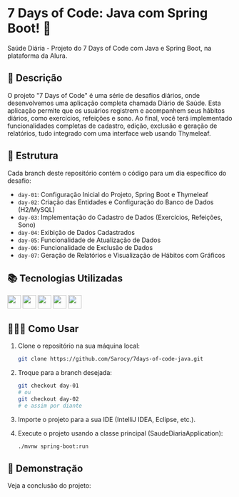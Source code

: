 # 7 Days of Code: Java com Spring Boot! 🚀
Saúde Diária - Projeto do 7 Days of Code com Java e Spring Boot, na plataforma da Alura.

## 📜 Descrição

O projeto "7 Days of Code" é uma série de desafios diários, onde desenvolvemos uma aplicação completa chamada Diário de Saúde. Esta aplicação permite que os usuários registrem e acompanhem seus hábitos diários, como exercícios, refeições e sono. Ao final, você terá implementado funcionalidades completas de cadastro, edição, exclusão e geração de relatórios, tudo integrado com uma interface web usando Thymeleaf.

## 📆 Estrutura

Cada branch deste repositório contém o código para um dia específico do desafio:

- `day-01`: Configuração Inicial do Projeto, Spring Boot e Thymeleaf
- `day-02`: Criação das Entidades e Configuração do Banco de Dados (H2/MySQL)
- `day-03`: Implementação do Cadastro de Dados (Exercícios, Refeições, Sono)
- `day-04`: Exibição de Dados Cadastrados
- `day-05`: Funcionalidade de Atualização de Dados
- `day-06`: Funcionalidade de Exclusão de Dados
- `day-07`: Geração de Relatórios e Visualização de Hábitos com Gráficos

## 📚 Tecnologias Utilizadas

<img height="30" src="https://img.shields.io/badge/Java-ED8B00?style=for-the-badge&logo=java&logoColor=white"> <img height="30" src="https://img.shields.io/badge/Spring_Boot-6DB33F?style=for-the-badge&logo=spring&logoColor=white"> <img height="30" src="https://img.shields.io/badge/Thymeleaf-005F0F?style=for-the-badge&logo=thymeleaf&logoColor=white"> <img height="30" src="https://img.shields.io/badge/H2_Database-0078D7?style=for-the-badge&logo=h2&logoColor=white"> <img height="30" src="https://img.shields.io/badge/MySQL-4479A1?style=for-the-badge&logo=mysql&logoColor=white">


## 🤷🏿‍♀️ Como Usar

1. Clone o repositório na sua máquina local:
    ```sh
    git clone https://github.com/Sarocy/7days-of-code-java.git
    ```

2. Troque para a branch desejada:
    ```sh
    git checkout day-01
    # ou
    git checkout day-02
    # e assim por diante
    ```

3. Importe o projeto para a sua IDE (IntelliJ IDEA, Eclipse, etc.).
4. Execute o projeto usando a classe principal (SaudeDiariaApplication):
    ```sh
    ./mvnw spring-boot:run
    ```

## 🎥 Demonstração

Veja a conclusão do projeto:

